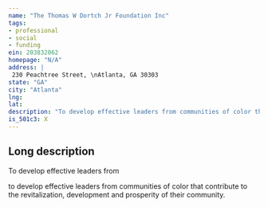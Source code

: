 ```yaml
---
name: "The Thomas W Dortch Jr Foundation Inc"
tags:
- professional
- social
- funding
ein: 203832062
homepage: "N/A"
address: |
 230 Peachtree Street, \nAtlanta, GA 30303
state: "GA"
city: "Atlanta"
lng: 
lat: 
description: "To develop effective leaders from communities of color that contribute to the revitalization, development and prosperity of their community. "
is_501c3: X
---
```


## Long description

To develop effective leaders from
  
  to develop effective leaders from communities of color that contribute to the revitalization, development and prosperity of their community. 
